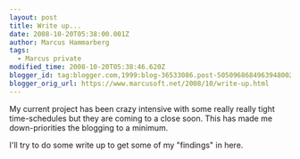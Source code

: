 ```yaml
---
layout: post
title: Write up...
date: 2008-10-20T05:38:00.001Z
author: Marcus Hammarberg
tags:
  - Marcus private
modified_time: 2008-10-20T05:38:46.620Z
blogger_id: tag:blogger.com,1999:blog-36533086.post-5050968684963948002
blogger_orig_url: https://www.marcusoft.net/2008/10/write-up.html
---
```


My current project has been crazy intensive with some really really
tight time-schedules but they are coming to a close soon. This has made
me down-priorities the blogging to a minimum.

I'll try to do some write up to get some of my "findings" in here.
